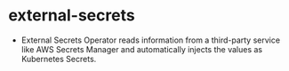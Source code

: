 # external-secrets

- External Secrets Operator reads information from a third-party service like AWS Secrets Manager and automatically injects the values as Kubernetes Secrets.
